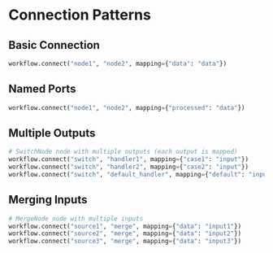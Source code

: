 # Connection Patterns

## Basic Connection
```python
workflow.connect("node1", "node2", mapping={"data": "data"})
```

## Named Ports
```python
workflow.connect("node1", "node2", mapping={"processed": "data"})
```

## Multiple Outputs
```python
# SwitchNode node with multiple outputs (each output is mapped)
workflow.connect("switch", "handler1", mapping={"case1": "input"})
workflow.connect("switch", "handler2", mapping={"case2": "input"})
workflow.connect("switch", "default_handler", mapping={"default": "input"})
```

## Merging Inputs
```python
# MergeNode node with multiple inputs
workflow.connect("source1", "merge", mapping={"data": "input1"})
workflow.connect("source2", "merge", mapping={"data": "input2"})
workflow.connect("source3", "merge", mapping={"data": "input3"})
```
